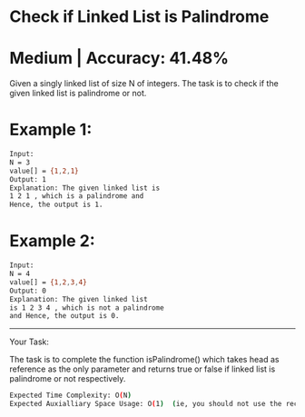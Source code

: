 # Check if Linked List is Palindrome

# Medium  |  Accuracy: 41.48%

<p>Given a singly linked list of size N of integers. The task is to check if the given linked list is palindrome or not.</p>

# Example 1:

```bash
Input:
N = 3
value[] = {1,2,1}
Output: 1
Explanation: The given linked list is
1 2 1 , which is a palindrome and
Hence, the output is 1.
```

# Example 2:

```bash
Input:
N = 4
value[] = {1,2,3,4}
Output: 0
Explanation: The given linked list
is 1 2 3 4 , which is not a palindrome
and Hence, the output is 0.
```

<hr>

<span>Your Task:</span>
<p>The task is to complete the function isPalindrome() which takes head as reference as the only parameter and returns true or false if linked list is palindrome or not respectively.</p>


```bash
Expected Time Complexity: O(N)
Expected Auxialliary Space Usage: O(1)  (ie, you should not use the recursive stack space as well)
```